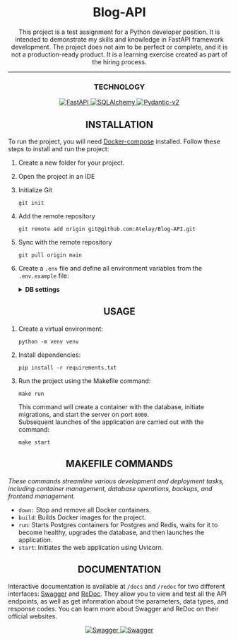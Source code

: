 <h1 align="center">Blog-API</h1>
<p align="center">
This project is a test assignment for a Python developer position. It is intended to demonstrate my skills and knowledge in FastAPI framework development.
The project does not aim to be perfect or complete, and it is not a production-ready product. It is a learning exercise created as part of the hiring process.
<p>

---

<h3 align="center">TECHNOLOGY</h3>
<p align="center">
  <a href="https://fastapi.tiangolo.com/" target="_blank">
    <img src="https://img.shields.io/badge/FastAPI-005571?style=for-the-badge&logo=fastapi" alt="FastAPI">
  </a>
  <a href="https://www.sqlalchemy.org/" target="_blank">
    <img src="https://img.shields.io/badge/sqlalchemy-fbfbfb?style=for-the-badge" alt="SQLAlchemy">
  </a>
  <a href="https://pydantic-docs.helpmanual.io/" target="_blank">
    <img src="https://img.shields.io/badge/Pydantic-14354C?style=for-the-badge&logo=Pydantic" alt="Pydantic-v2">
  </a>
</p>

<h2 align="center">INSTALLATION</h2>

To run the project, you will need [Docker-compose](https://www.digitalocean.com/community/tutorials/how-to-install-and-use-docker-compose-on-ubuntu-22-04) installed. Follow these steps to install and run the project:

1. Create a new folder for your project.

2. Open the project in an IDE

3. Initialize Git

    ```
    git init
    ```
4. Add the remote repository
    ```
    git remote add origin git@github.com:Atelay/Blog-API.git
    ```
5. Sync with the remote repository

    ```
    git pull origin main
    ```

6. Create a `.env` file and define all environment variables from the `.env.example` file:
    <details class="custom-details">
    <summary><b>DB settings</b></summary>
    <p class="custom-details-description"><i>Variables for database configuration.</i></p>

    <b class="variable-name">POSTGRES_PORT</b>=<span class="variable-value">5432</span><br>
    <b class="variable-name">POSTGRES_DB</b>=<span class="variable-value">blog_db</span><br>
    <b class="variable-name">POSTGRES_USER</b>=<span class="variable-value">postgres</span><br>
    <b class="variable-name">POSTGRES_PASSWORD</b>=<span class="variable-value">postgres</span><br><br>
    <b class="variable-name">DB_URL</b>=<span class="variable-value">postgresql+asyncpg://postgres:postgres@localhost:5432/blog_db</span><br>

    </details>

<h2 align="center">USAGE</h2>

1. Create a virtual environment:
    ```
    python -m venv venv
    ```
2. Install dependencies:
    ```
    pip install -r requirements.txt
    ```
3. Run the project using the Makefile command:
    ```
    make run
    ```
    This command will create a container with the database, initiate migrations, and start the server on port `8000`.<br>
    Subsequent launches of the application are carried out with the command:
    ```
    make start
    ```
<h2 align="center">MAKEFILE COMMANDS</h2>

*These commands streamline various development and deployment tasks, including container management, database operations, backups, and frontend management.*


- `down:` Stop and remove all Docker containers.
- `build`: Builds Docker images for the project.
- `run`: Starts Postgres containers for Postgres and Redis, waits for it to become healthy, upgrades the database, and then launches the application.
- `start`: Initiates the web application using Uvicorn.

<h2 align="center">DOCUMENTATION</h2>

Interactive documentation is available at `/docs` and `/redoc` for two different interfaces: [Swagger](https://swagger.io/) and [ReDoc](https://redoc.ly/). They allow you to view and test all the API endpoints, as well as get information about the parameters, data types, and response codes. You can learn more about Swagger and ReDoc on their official websites.

<p align="center">
  <a href="https://swagger.io/" target="_blank">
    <img src="https://img.shields.io/badge/Swagger-85EA2D?style=for-the-badge&logo=swagger&logoColor=black" alt="Swagger">
  </a>
  <a href="https://redoc.ly/" target="_blank">
    <img src="https://img.shields.io/badge/Redoc-8A2BE2?style=for-the-badge&logo=redoc&logoColor=white" alt="Swagger">
  </a>
</p>